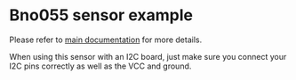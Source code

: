 # Bno055 sensor example

Please refer to [main documentation](../README.md) for more details.

When using this sensor with an I2C board, just make sure you connect your I2C pins correctly as well as the VCC and ground.